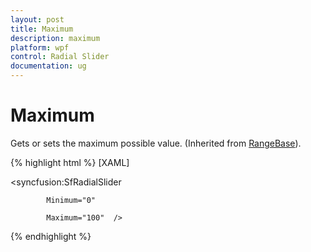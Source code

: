 ```yaml
---
layout: post
title: Maximum
description: maximum 
platform: wpf
control: Radial Slider 
documentation: ug
---
```


# Maximum

Gets or sets the maximum possible value. (Inherited from [RangeBase](http://msdn.microsoft.com/en-us/library/windows/apps/windows.ui.xaml.controls.primitives.rangebase.aspx)).


{% highlight html %}
[XAML]

<syncfusion:SfRadialSlider

            Minimum="0" 

            Maximum="100"  />

{% endhighlight  %}


